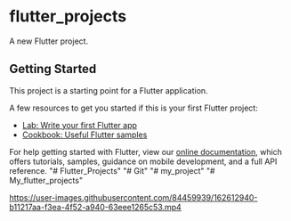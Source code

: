 # flutter_projects

A new Flutter project.

## Getting Started

This project is a starting point for a Flutter application.

A few resources to get you started if this is your first Flutter project:

- [Lab: Write your first Flutter app](https://flutter.dev/docs/get-started/codelab)
- [Cookbook: Useful Flutter samples](https://flutter.dev/docs/cookbook)

For help getting started with Flutter, view our
[online documentation](https://flutter.dev/docs), which offers tutorials,
samples, guidance on mobile development, and a full API reference.
"# Flutter_Projects" 
"# Git" 
"# my_project" 
"# My_flutter_projects" 


https://user-images.githubusercontent.com/84459939/162612940-b11217aa-f3ea-4f52-a940-63eee1265c53.mp4

